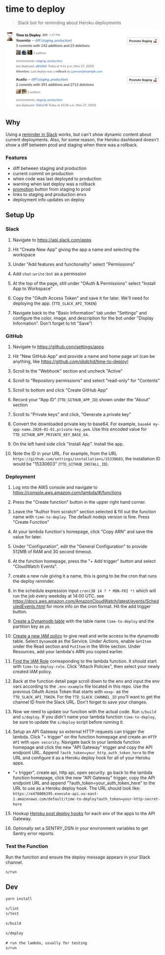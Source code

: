 # time to deploy

> Slack bot for reminding about Heroku deployments

<img alt="slack example message" width="600" src="./docs/example-message.png" />

## Why

Using a [reminder in Slack](https://slack.com/help/articles/208423427-Set-a-reminder)
works, but can't show dynamic content about current deployments. Also, for
some reason, the Heroku dashboard doesn't show a diff between prod and
staging when there was a rollback.

### Features

- diff between staging and production
- current commit on production
- when code was last deployed to production
- warning when last deploy was a rollback
- [promotion](https://devcenter.heroku.com/articles/pipelines#promoting) button from staging to prod
- links to staging and production envs
- deployment info updates on deploy

## Setup Up

### Slack

1. Navigate to <https://api.slack.com/apps>

2. Hit "Create New App" giving the app a name and selecting the workspace

3. Under "Add features and functionality" select "Permissions"

4. Add `chat:write:bot` as a permission

5. At the top of the page, still under "OAuth & Permissions" select "Install App to Workspace"

6. Copy the "OAuth Access Token" and save it for later. We'll need for deploying the app. (`TTD_SLACK_API_TOKEN`)

7. Navigate back to the "Basic Information" tab under "Settings" and
   configure the color, image, and description for the bot under "Display
   Information". Don't forget to hit "Save"!

### GitHub

1. Navigate to <https://github.com/settings/apps>

2. Hit "New GitHub App" and provide a name and home page url (can be anything, like <https://github.com/sbdchd/time-to-deploy>)

3. Scroll to the "Webhook" section and uncheck "Active"

4. Scroll to "Repository permissions" and select "read-only" for "Contents"

5. Scroll to bottom and click "Create GitHub App"

6. Record your "App ID" (`TTD_GITHUB_APP_ID`) shown under the "About" section

7. Scroll to "Private keys" and click, "Generate a private key"

8. Convert the downloaded private key to base64. For example, `base64 my-app-name.2020-01-01.private-key.pem`. Use this encoded value for `TTD_GITHUB_APP_PRIVATE_KEY_BASE_64`.

9. On the left hand side click "Install App". Install the app.

10. Note the ID in your URL. For example, from the URL `https://github.com/settings/installations/15330603`, the installation ID would be "15330603" (`TTD_GITHUB_INSTALL_ID`).

### Deployment

1. Log into the AWS console and navigate to <https://console.aws.amazon.com/lambda/#/functions>

2. Press the "Create function" button in the upper right hand corner.

3. Leave the "Author from scratch" section selected & fill out the function
   name with `time-to-deploy`. The default nodejs version is fine. Press "Create Function"

4. At your lambda function's homepage, click "Copy ARN" and save the value for later.

5. Under "Configuration", edit the "General Configuration" to provide 512MB of RAM and 30 second timeout.

6. At the function homepage, press the "+ Add trigger" button and select "CloudWatch Events".

7. create a new rule giving it a name, this is going to be the cron that runs the deploy reminder.

8. in the schedule expression input `cron(30 14 ? * MON-FRI *)` which will run the job
   every weekday at 14:00 UTC. see
   <https://docs.aws.amazon.com/AmazonCloudWatch/latest/events/ScheduledEvents.html>
   for more info on the cron format. Hit the add trigger button.

9. [Create a Dynamodb table](https://console.aws.amazon.com/dynamodbv2/home#create-table) with the table name `time-to-deploy` and the partition key as `pk`.

10. [Create a new IAM policy](https://console.aws.amazon.com/iam/home#/policies$new?step=edit) to give read and write access to the dynamodb table. Select `DynamoDB` as the Service. Under Actions, enable `GetItem` under the Read section and `PutItem` in the Write section. Under Resources, add your lambda's ARN you copied earlier.

11. [Find the IAM Role](https://console.aws.amazon.com/iamv2/home#/roles) corresponding to the lambda function. It should start with `time-to-deploy-role`. Click "Attach Policies", then select your newly created IAM policy.

12. Back at the function detail page scroll down to the env and input the env
    vars according to the `.env-example` file located in this repo. Use the
    previous OAuth Acess Token that starts with `xoxp-` as the
    `TTD_SLACK_API_TOKEN`. For the `TTD_SLACK_CHANNEL_ID` you'll want to get the
    channel ID from the Slack URL. Don't forget to save your changes.

13. Now we need to update our function with the actual code. Run `s/build` and
    `s/deploy`. If you didn't name your lambda function `time-to-deploy`, be
    sure to update the `s/deploy` script before running it.

14. Setup an API Gateway so external HTTP requests can trigger the lambda. Click "+ trigger" on the function homepage and create an `HTTP API` with `open security`. Navigate back to your lambda function homepage and click the new "API Gateway" trigger and copy the API endpoint URL. Append `?auth_token=your_http_auth_token_here` to the URL and configure it as a Heroku deploy hook for all of your Heroku apps.

- "+ trigger", create api, http api, open security. go back to the lambda function homepage, click the new "API Gateway" trigger, copy the API endpoint URL and append "?auth_token=your_auth_token_here" to the URL to use as a Heroku deploy hook. The URL should look like: `https://e478006295.execute-api.us-east-1.amazonaws.com/default/time-to-deploy?auth_token=your-http-secret-here`

15. Hookup [Heroku post deploy
    hooks](https://devcenter.heroku.com/articles/deploy-hooks#http-post-hook)
    for each env of the apps to the API Gateway.

16. Optionally set a SENTRY_DSN in your environment variables to get Sentry error reports.

### Test the Function

Run the function and ensure the deploy message appears in your Slack channel.

```shell
s/run
```

## Dev

```shell
yarn install

s/lint
s/test

s/build

s/deploy

# run the lambda, usually for testing
s/run
```
